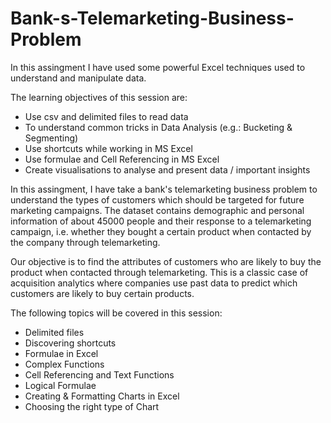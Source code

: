# Bank-s-Telemarketing-Business-Problem
In this assingment I have used some powerful Excel techniques used to understand and manipulate data. 

The learning objectives of this session are:

* Use csv and delimited files to read data
* To understand common tricks in Data Analysis (e.g.: Bucketing & Segmenting)
* Use shortcuts while working in MS Excel
* Use formulae and Cell Referencing in MS Excel
* Create visualisations to analyse and present data / important insights 


In this assingment, I have take a bank's telemarketing business problem to understand the types of customers which should be targeted for future marketing campaigns. The dataset contains demographic and personal information of about 45000 people and their response to a telemarketing campaign, i.e. whether they bought a certain product when contacted by the company through telemarketing. 

 

Our objective is to find the attributes of customers who are likely to buy the product when contacted through telemarketing. This is a classic case of acquisition analytics where companies use past data to predict which customers are likely to buy certain products.   

 

The following topics will be covered in this session:

* Delimited files
* Discovering shortcuts
* Formulae in Excel
* Complex Functions
* Cell Referencing and Text Functions
* Logical Formulae
* Creating & Formatting Charts in Excel
* Choosing the right type of Chart
